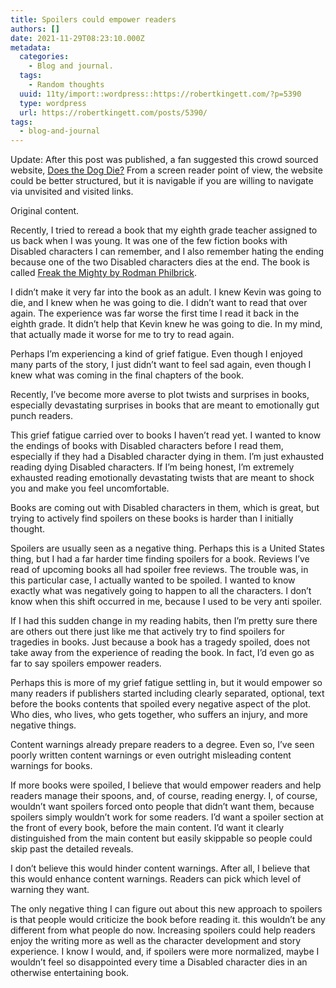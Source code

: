 ```yaml
---
title: Spoilers could empower readers
authors: []
date: 2021-11-29T08:23:10.000Z
metadata:
  categories:
    - Blog and journal.
  tags:
    - Random thoughts
  uuid: 11ty/import::wordpress::https://robertkingett.com/?p=5390
  type: wordpress
  url: https://robertkingett.com/posts/5390/
tags:
  - blog-and-journal
---
```

Update: After this post was published, a fan suggested this crowd sourced website, [Does the Dog Die?](https://www.doesthedogdie.com/is-someone-gaslighted?yesNo=yes&type=14) From a screen reader point of view, the website could be better structured, but it is navigable if you are willing to navigate via unvisited and visited links.

Original content.

Recently, I tried to reread a book that my eighth grade teacher assigned to us back when I was young. It was one of the few fiction books with Disabled characters I can remember, and I also remember hating the ending because one of the two Disabled characters dies at the end. The book is called [Freak the Mighty by Rodman Philbrick](https://www.overdrive.com/media/1712730/freak-the-mighty).

I didn’t make it very far into the book as an adult. I knew Kevin was going to die, and I knew when he was going to die. I didn’t want to read that over again. The experience was far worse the first time I read it back in the eighth grade. It didn’t help that Kevin knew he was going to die. In my mind, that actually made it worse for me to try to read again.

Perhaps I’m experiencing a kind of grief fatigue. Even though I enjoyed many parts of the story, I just didn’t want to feel sad again, even though I knew what was coming in the final chapters of the book.

Recently, I’ve become more averse to plot twists and surprises in books, especially devastating surprises in books that are meant to emotionally gut punch readers.

This grief fatigue carried over to books I haven’t read yet. I wanted to know the endings of books with Disabled characters before I read them, especially if they had a Disabled character dying in them. I’m just exhausted reading dying Disabled characters. If I’m being honest, I’m extremely exhausted reading emotionally devastating twists that are meant to shock you and make you feel uncomfortable.

Books are coming out with Disabled characters in them, which is great, but trying to actively find spoilers on these books is harder than I initially thought.

Spoilers are usually seen as a negative thing. Perhaps this is a United States thing, but I had a far harder time finding spoilers for a book. Reviews I’ve read of upcoming books all had spoiler free reviews. The trouble was, in this particular case, I actually wanted to be spoiled. I wanted to know exactly what was negatively going to happen to all the characters. I don’t know when this shift occurred in me, because I used to be very anti spoiler.

If I had this sudden change in my reading habits, then I’m pretty sure there are others out there just like me that actively try to find spoilers for tragedies in books. Just because a book has a tragedy spoiled, does not take away from the experience of reading the book. In fact, I’d even go as far to say spoilers empower readers.

Perhaps this is more of my grief fatigue settling in, but it would empower so many readers if publishers started including clearly separated, optional, text before the books contents that spoiled every negative aspect of the plot. Who dies, who lives, who gets together, who suffers an injury, and more negative things.

Content warnings already prepare readers to a degree. Even so, I’ve seen poorly written content warnings or even outright misleading content warnings for books.

If more books were spoiled, I believe that would empower readers and help readers manage their spoons, and, of course, reading energy. I, of course, wouldn’t want spoilers forced onto people that didn’t want them, because spoilers simply wouldn’t work for some readers. I’d want a spoiler section at the front of every book, before the main content. I’d want it clearly distinguished from the main content but easily skippable so people could skip past the detailed reveals.

I don’t believe this would hinder content warnings. After all, I believe that this would enhance content warnings. Readers can pick which level of warning they want.

The only negative thing I can figure out about this new approach to spoilers is that people would criticize the book before reading it. this wouldn’t be any different from what people do now. Increasing spoilers could help readers enjoy the writing more as well as the character development and story experience. I know I would, and, if spoilers were more normalized, maybe I wouldn’t feel so disappointed every time a Disabled character dies in an otherwise entertaining book.